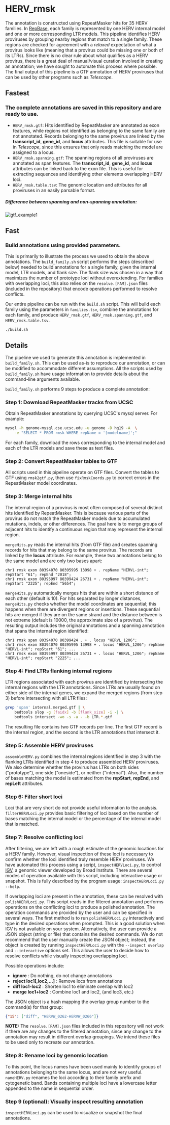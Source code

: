 # HERV_rmsk

The annotation is constructed using RepeatMasker hits for 35 HERV families. In [RepBase](http://www.girinst.org/repbase/), each family is represented by one HERV internal model and one or more corresponding LTR models. This pipeline identifies HERV proviruses by grouping nearby regions that match to a single family. These regions are checked for agreement with a _relaxed_ expectation of what a provirus looks like (meaning that a provirus could be missing one or both of its LTRs). Since there is no clear rule about what qualifies as a HERV provirus, there is a great deal of manual/visual curation involved in creating an annotation; we have sought to automate this process where possible. The final output of this pipeline is a GTF annotation of HERV proviruses that can be used by other programs such as *Telescope*.

## Fastest

### The complete annotations are saved in this repository and are ready to use.

+ `HERV_rmsk.gtf`: Hits identified by RepeatMasker are annotated as exon features, while regions not identified as belonging to the same family are not annotated. Records belonging to the same provirus are linked by the __transcript_id__, __gene_id__, and __locus__ attributes. This file is suitable for use in *Telescope*, since this ensures that only reads matching the model are  assigned to a locus.
+ `HERV_rmsk.spanning.gtf`: The spanning regions of all proviruses are annotated as span features. The  __transcript_id__, __gene_id__, and __locus__ attributes can be linked back to the exon file. This is useful for extracting sequences and identifying other elements overlapping HERV loci. 
+ `HERV_rmsk.table.tsv`: The genomic location and attributes for all proviruses in an easily parsable format.

##### Difference between spanning and non-spanning annotation:

![gtf_example1](docs/gtf_example1.png?raw=true "GTF example 1")

## Fast

### Build annotations using provided parameters.

This is primarily to illustrate the process we used to obtain the above annotations. The `build_family.sh` script performs the steps (described below) needed to build annotations for a single family, given the internal model, LTR models, and flank size. The flank size was chosen in a way that maximizes the number of prototype loci without overextending. For families with overlapping loci, this also relies on the `resolve.[FAM].json` files (included in the repository) that encode operations performed to resolve conflicts.

Our entire pipeline can be run with the `build.sh` script. This will build each family using the parameters in `families.tsv`, combine the annotations for each family, and produce `HERV_rmsk.gtf`, `HERV_rmsk.spanning.gtf`, and `HERV_rmsk.table.tsv`.

```
./build.sh
```

## Details

The pipeline we used to generate this annotation is implemented in `build_family.sh`. This can be used as-is to reproduce our annotation, or can be modified to accommodate different assumptions. All the scripts used by `build_family.sh` have usage information to provide details about the command-line arguments available.

`build_family.sh` performs 9 steps to produce a complete annotation:

### Step 1: Download RepeatMasker tracks from UCSC

Obtain RepeatMasker annotations by querying UCSC's mysql server. For example:

```bash
mysql -h genome-mysql.cse.ucsc.edu -u genome -D hg19 -A  \
    -e "SELECT * FROM rmsk WHERE repName = '[modelname]';"
```

For each family, download the rows corresponding to the internal model and each of the LTR models and save these as text files.

### Step 2: Convert RepeatMasker tables to GTF

All scripts used in this pipeline operate on GTF files. Convert the tables to GTF using `rmsk2gtf.py`, then use `fixRmskCoords.py` to correct errors in the RepeatMasker model coordinates.

### Step 3: Merge internal hits

The internal region of a provirus is most often composed of several distinct hits identified by RepeatMasker. This is because various parts of the provirus do not match the RepeatMasker models due to accumulated mutations, indels, or other differences. The goal here is to merge groups of adjacent hits to identify a continuous region that may represent the internal region.

`mergeHits.py` reads the internal hits (from GTF file) and creates spanning records for hits that may belong to the same provirus. The records are linked by the __locus__ attribute. For example, these two annotations belong to the same model and are only two bases apart:

```
chr1 rmsk exon 80394070 80395995 13998 + . repName "HERVL-int"; repStart "61"; repEnd "2018";
chr1 rmsk exon 80395997 80399424 26731 + . repName "HERVL-int"; repStart "2225"; repEnd "5654";
```

`mergeHits.py` automatically merges hits that are within a short distance of each other (default is 10). For hits separated by longer distances, `mergeHits.py` checks whether the model coordinates are sequential; this happens when there are divergent regions or insertions. These sequential hits are merged if they are on the same strand and the distance between is not extreme (default is 10000, the approximate size of a provirus). The resulting output includes the original annotations and a spanning annotation that spans the internal region identified:

```
chr1 rmsk span 80394070 80399424 . + . locus "HERVL_1206";
chr1 rmsk exon 80394070 80395995 13998 + . locus "HERVL_1206"; repName "HERVL-int"; repStart "61"; ...
chr1 rmsk exon 80395997 80399424 26731 + . locus "HERVL_1206"; repName "HERVL-int"; repStart "2225"; ...
```

### Step 4: Find LTRs flanking internal regions

LTR regions associated with each provirus are identified by intersecting the internal regions with the LTR annotations. Since LTRs are usually found on either side of the internal genes, we expand the merged regions (from step 3) before intersecting with all LTR files:

```bash
grep 'span' internal.merged.gtf | \
    bedtools slop -g [faidx] -b [flank_size] -i -| \
    bedtools intersect -wo -s -a - -b LTR.*.gtf
```

The resulting file contains two GTF records per line. The first GTF record is the internal region, and the second is the LTR annotations that intersect it.

### Step 5: Assemble HERV proviruses

`assembleHERV.py` combines the internal regions identified in step 3 with the flanking LTRs identified in step 4 to produce assembled HERV proviruses. We also determine whether the provirus has LTRs on both sides ("prototype"), one side ("oneside"), or neither ("internal"). Also, the number of bases matching the model is estimated from the __repStart__, __repEnd__, and __repLeft__ attributes.

### Step 6: Filter short loci

Loci that are very short do not provide useful information to the analysis. `filterHERVLoci.py` provides basic filtering of loci based on the number of bases matching the internal model or the percentage of the internal model that is matched.

### Step 7: Resolve conflicting loci

After filtering, we are left with a rough estimate of the genomic locations for a HERV family. However, visual inspection of these loci is necessary to confirm whether the loci identified truly resemble HERV proviruses. We have automated this process using a script, `inspectHERVLoci.py`, to control [IGV](http://software.broadinstitute.org/software/igv/), a genomic viewer developed by Broad Institute. There are several modes of operation available with this script, including interactive usage or snapshot. This is fully described by the program usage: `inspectHERVLoci.py --help`.

If overlapping loci are present in the annotation, these can be resolved with `polishHERVLoci.py`. This script reads in the filtered annotation and performs operations on the conflicting loci to produce a polished annotation. The operation commands are provided by the user and can be specified in several ways. The first method is to run `polishHERVLoci.py` interactively and type in the desired operations when prompted. This is a good solution when IGV is not available on your system. Alternatively, the user can provide a JSON object (string or file) that contains the desired commands. We do not recommend that the user manually create the JSON object; instead, the object is created by running `inspectHERVLoci.py` with the `--inspect overlap` and `--interactive` options set. This allows the user to decide how to resolve conflicts while visually inspecting overlapping loci.

 Possible operations include:

+ __ignore__                    : Do nothing, do not change annotations
+ __reject loc1[,loc2,...]__    : Remove locs from annotations
+ __diff loc1-loc2__            : Shorten loc1 to eliminate overlap with loc2
+ __merge loc1+loc2__           : Combine loc1 and loc2, (and loc3, etc.)

The JSON object is a hash mapping the overlap group number to the command(s) for that group:

```json
{"15": ["diff", "HERVW_0262-HERVW_0266"]}
```

__NOTE:__ The `resolve.[FAM].json` files included in this repository will not work if there are any changes to the filtered annotation, since any change to the annotation may result in different overlap groupings. We intend these files to be used only to recreate our annotation.

### Step 8: Rename loci by genomic location

To this point, the locus names have been used mainly to identify groups of annotations belonging to the same locus, and are not very useful. `nameHERV.py` renames the loci according to their family prefix and cytogenetic band. Bands containing multiple loci have a lowercase letter appended to the name in sequential order.

### Step 9 (optional): Visually inspect resulting annotation

`inspectHERVLoci.py` can be used to visualize or snapshot the final annotations.
